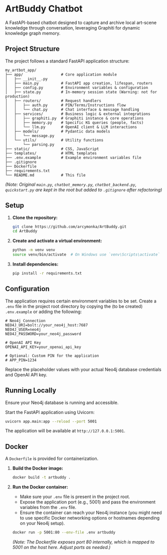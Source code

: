 # ArtBuddy Chatbot

A FastAPI-based chatbot designed to capture and archive local art-scene knowledge through conversation, leveraging Graphiti for dynamic knowledge graph memory.

## Project Structure

The project follows a standard FastAPI application structure:

```
my_artbot_app/
├── app/                 # Core application module
│   ├── __init__.py
│   ├── main.py          # FastAPI app creation, lifespan, routers
│   ├── config.py        # Environment variables & configuration
│   ├── state.py         # In-memory session state (Warning: not for production)
│   ├── routers/         # Request handlers
│   │   ├── auth.py      # PIN/Terms/Instructions flow
│   │   └── chat.py      # Chat interface & message handling
│   ├── services/        # Business logic & external integrations
│   │   ├── graphiti.py  # Graphiti instance & core operations
│   │   ├── memory.py    # Specific KG queries (people, facts)
│   │   └── llm.py       # OpenAI client & LLM interactions
│   ├── models/          # Pydantic data models
│   │   └── message.py
│   └── utils/           # Utility functions
│       └── parsing.py
├── static/              # CSS, JavaScript
├── templates/           # HTML templates
├── .env.example         # Example environment variables file
├── .gitignore
├── Dockerfile
├── requirements.txt
└── README.md            # This file
```

*(Note: Original `main.py`, `chatbot_memory.py`, `chatbot_backend.py`, `quickstart.py` are kept in the root but added to `.gitignore` after refactoring)*

## Setup

1.  **Clone the repository:**
    ```bash
    git clone https://github.com/arcymonka/ArtBuddy.git
    cd ArtBuddy
    ```

2.  **Create and activate a virtual environment:**
    ```bash
    python -m venv venv
    source venv/bin/activate  # On Windows use `venv\Scripts\activate`
    ```

3.  **Install dependencies:**
    ```bash
    pip install -r requirements.txt
    ```

## Configuration

The application requires certain environment variables to be set. Create a `.env` file in the project root directory by copying the (to be created) `.env.example` or adding the following:

```dotenv
# Neo4j Connection
NEO4J_URI=bolt://your_neo4j_host:7687
NEO4J_USER=neo4j
NEO4J_PASSWORD=your_neo4j_password

# OpenAI API Key
OPENAI_API_KEY=your_openai_api_key

# Optional: Custom PIN for the application
# APP_PIN=1234
```

Replace the placeholder values with your actual Neo4j database credentials and OpenAI API key.

## Running Locally

Ensure your Neo4j database is running and accessible.

Start the FastAPI application using Uvicorn:

```bash
uvicorn app.main:app --reload --port 5001
```

The application will be available at `http://127.0.0.1:5001`.

## Docker

A `Dockerfile` is provided for containerization.

1.  **Build the Docker image:**
    ```bash
    docker build -t artbuddy .
    ```

2.  **Run the Docker container:**
    *   Make sure your `.env` file is present in the project root.
    *   Expose the application port (e.g., 5001) and pass the environment variables from the `.env` file.
    *   Ensure the container can reach your Neo4j instance (you might need to use specific Docker networking options or hostnames depending on your Neo4j setup).

    ```bash
    docker run -p 5001:80 --env-file .env artbuddy
    ```
    *(Note: The Dockerfile exposes port 80 internally, which is mapped to 5001 on the host here. Adjust ports as needed.)* 